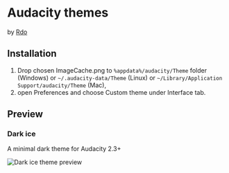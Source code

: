 # Audacity themes
by [Rdo](http://be.net/norbertkowalczyk)

## Installation
1. Drop chosen ImageCache.png to `%appdata%/audacity/Theme` folder (Windows) or `~/.audacity-data/Theme` (Linux) or `~/Library/Application Support/audacity/Theme` (Mac),
1. open Preferences and choose Custom theme under Interface tab.

## Preview
### Dark ice
A minimal dark theme for Audacity 2.3+

![Dark ice theme preview](https://raw.githubusercontent.com/TheRockyDoo/audacity-themes/master/dark-ice/dark_ice.png)
